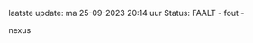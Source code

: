 laatste update: 
ma 25-09-2023 20:14   uur 
Status: FAALT - fout - 
<div class="service R">nexus</div>